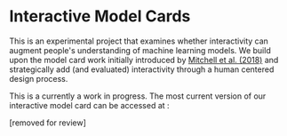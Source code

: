 # Interactive Model Cards

This is an experimental project that examines whether interactivity can augment people's understanding of machine learning models. We build upon the model card work initially introduced by [Mitchell et al. (2018)](https://arxiv.org/abs/1810.03993) and strategically add (and evaluated) interactivity through a human centered design process. 

This is a currently a work in progress. The most current version of our interactive model card can be accessed at : 

[removed for review]
